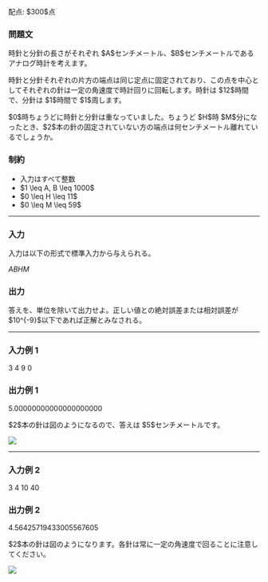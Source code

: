 
<div>

<span>

<span>

<p>
配点: $300$点
</p>

<div>

<section>

### **問題文**

<p>
時針と分針の長さがそれぞれ $A$センチメートル、$B$センチメートルであるアナログ時計を考えます。
</p>

<p>
時針と分針それぞれの片方の端点は同じ定点に固定されており、この点を中心としてそれぞれの針は一定の角速度で時計回りに回転します。時針は $12$時間で、分針は $1$時間で $1$周します。
</p>

<p>
$0$時ちょうどに時針と分針は重なっていました。ちょうど $H$時 $M$分になったとき、$2$本の針の固定されていない方の端点は何センチメートル離れているでしょうか。
</p>

</section>

</div>

<div>

<section>

### **制約**

<ul>

<li>
入力はすべて整数
</li>

<li>
$1 \leq A, B \leq 1000$
</li>

<li>
$0 \leq H \leq 11$
</li>

<li>
$0 \leq M \leq 59$
</li>

</ul>

</section>

</div>

---

<div>

<div>

<section>

### **入力**

<p>
入力は以下の形式で標準入力から与えられる。
</p>

<div>

$A$$B$$H$$M$
</div>

</section>

</div>

<div>

<section>

### **出力**

<p>
答えを、単位を除いて出力せよ。正しい値との絶対誤差または相対誤差が $10^{-9}$以下であれば正解とみなされる。
</p>

</section>

</div>

</div>

---

<div>

<section>

### **入力例 1**

<div>

3 4 9 0

</div>

</section>

</div>

<div>

<section>

### **出力例 1**

<div>

5.00000000000000000000

</div>

<p>
$2$本の針は図のようになるので、答えは $5$センチメートルです。
</p>

<p>

<img src="https://img.atcoder.jp/ghi/when_a_nameless_star_falls_into_the_sky.png">

</img>

</p>

</section>

</div>

---

<div>

<section>

### **入力例 2**

<div>

3 4 10 40

</div>

</section>

</div>

<div>

<section>

### **出力例 2**

<div>

4.56425719433005567605

</div>

<p>
$2$本の針は図のようになります。各針は常に一定の角速度で回ることに注意してください。
</p>

<p>

<img src="https://img.atcoder.jp/ghi/when_flower_petals_flutter.png">

</img>

</p>

</section>

</div>

</span>

</span>

</div>

